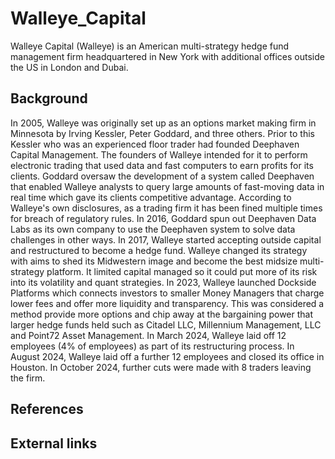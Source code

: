 # Walleye_Capital

Walleye Capital (Walleye) is an American multi-strategy hedge fund management firm headquartered in New York with additional offices outside the US in London and Dubai. 


## Background

In 2005, Walleye was originally set up as an options market making firm in Minnesota by Irving Kessler, Peter Goddard, and three others. Prior to this Kessler who was an experienced floor trader had founded Deephaven Capital Management.
The founders of Walleye intended for it to perform electronic trading that used data and fast computers to earn profits for its clients. Goddard oversaw the development of a system called Deephaven that enabled Walleye analysts to query large amounts of fast-moving data in real time which gave its clients competitive advantage.
According to Walleye's own disclosures, as a trading firm it has been fined multiple times for breach of regulatory rules.
In 2016, Goddard spun out Deephaven Data Labs as its own company to use the Deephaven system to solve data challenges in other ways.
In 2017, Walleye started accepting outside capital and restructured to become a hedge fund. Walleye changed its strategy with aims to shed its Midwestern image and become the best midsize multi-strategy platform. It limited capital managed so it could put more of its risk into its volatility and quant strategies.
In 2023, Walleye launched Dockside Platforms which connects investors to smaller Money Managers that charge lower fees and offer more liquidity and transparency. This was considered a method provide more options and chip away at the bargaining power that larger hedge funds held such as Citadel LLC, Millennium Management, LLC and Point72 Asset Management.
In March 2024, Walleye laid off 12 employees (4% of employees) as part of its restructuring process. In August 2024, Walleye laid off a further 12 employees and closed its office in Houston. In October 2024, further cuts were made with 8 traders leaving the firm.


## References



## External links

